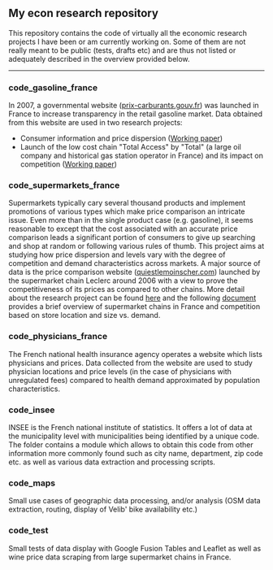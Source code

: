 ## My econ research repository

This repository contains the code of virtually all the economic research projects I have been or am currently working on. Some of them are not really meant to be public (tests, drafts etc) and are thus not listed or adequately described in the overview provided below.

----------

### code_gasoline_france

In 2007, a governmental website ([prix-carburants.gouv.fr](http://www.prix-carburants.gouv.fr)) was launched in France to increase transparency in the retail gasoline market. Data obtained from this website are used in two research projects:

- Consumer information and price dispersion ([Working paper](https://github.com/etiennecha/master_code/blob/master/papers/french_retail_gasoline_dispersion/report.pdf))
- Launch of the low cost chain "Total Access" by "Total" (a large oil company and historical gas station operator in France) and its impact on competition ([Working paper](https://github.com/etiennecha/master_code/blob/master/papers/french_retail_gasoline_total_access/report.pdf))

### code_supermarkets_france

Supermarkets typically cary several thousand products and implement promotions of various types which make price comparison an intricate issue. Even more than in the single product case (e.g. gasoline), it seems reasonable to except that the cost associated with an accurate price comparison leads a significant portion of consumers to give up searching and shop at random or following various rules of thumb.
This project aims at studying how price dispersion and levels vary with the degree of competition and demand characteristics across markets. A major source of data is the price comparison website ([quiestlemoinscher.com](http://www.quiestlemoinscher.com/)) launched by the supermarket chain Leclerc around 2006 with a view to prove the competitiveness of its prices as compared to other chains. More detail about the research project can be found [here](https://github.com/etiennecha/master_code/tree/master/code_supermarkets_france) and the following [document](https://github.com/etiennecha/master_code/blob/master/papers/french_supermarkets/report.pdf) provides a brief overview of supermarket chains in France and competition based on store location and size vs. demand.

### code_physicians_france

The French national health insurance agency operates a website which lists physicians and prices. Data collected from the website are used to study physician locations and price levels (in the case of physicians with unregulated fees) compared to health demand approximated by population characteristics.

### code_insee

INSEE is the French national institute of statistics. It offers a lot of data at the municipality level with municipalities being identified by a unique code. The folder contains a module which allows to obtain this code from other information more commonly found such as city name, department, zip code etc. as well as various data extraction and processing scripts.

### code_maps

Small use cases of geographic data processing, and/or analysis (OSM data extraction, routing, display of Velib' bike availability etc.)

### code_test

Small tests of data display with Google Fusion Tables and Leaflet as well as wine price data scraping from large supermarket chains in France.
